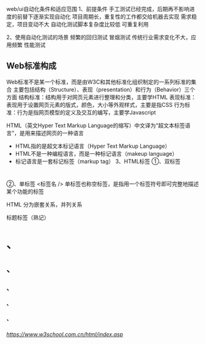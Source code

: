 web/ui自动化条件和适应范围
1、前提条件
手工测试已经完成，后期再不影响进度的前替下逐渐实现自动化
项目周期长，重复性的工作都交给机器去实现
需求稳定，项目变动不大
自动化测试脚本复杂度比较低
可重复利用

2、使用自动化测试的场景
频繁的回归测试
冒烟测试
传统行业需求变化不大，应用频繁
性能测试

## Web标准构成
Web标准不是某一个标准，而是由W3C和其他标准化组织制定的一系列标准的集合
主要包括结构（Structure）、表现（presentation）和行为（Behavior）三个方面
结构标准：结构用于对网页元素进行整理和分类，主要学HTML
表现标准：表现用于设置网页元素的版式，颜色，大小等外观样式，主要是指CSS
行为标准：行为是指网页模型的定义及交互的编写，主要学Javascript

HTML（英文Hyper Text Markup Language的缩写）中文译为“超文本标签语言”，是用来描述网页的一种语言
- HTML指的是超文本标记语言（Hyper Text Markup Language）
- HTML不是一种编程语言，而是一种标记语言（makeup language）
- 标记语言是一套标记标签（markup tag）
3、HTML标签
①、双标签
<html>
    <head>
        <title></title>
        <script></script>
    </head>
    <body>
        <h1>       
        </h1>
        <p>
        </p>
    </body>
</html>

②、单标签
<标签名 />
单标签也称空标签，是指用一个标签符号即可完整地描述某个功能的标签
<br />
<img />

HTML 分为嵌套关系，并列关系

标题标签（熟记）
<h1>、<h2>、<h3>、<h4>、<h5>、<h6>

https://www.w3school.com.cn/html/index.asp